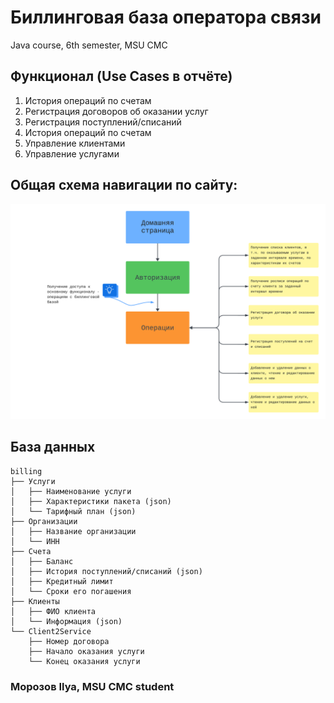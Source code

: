 # Биллинговая база оператора связи
Java course, 6th semester, MSU CMC
## Функционал (Use Cases в отчёте)
1. История операций по счетам
2. Регистрация договоров об оказании услуг
3. Регистрация поступлений/списаний
4. История операций по счетам
4. Управление клиентами
5. Управление услугами

## Общая схема навигации по сайту:
![alt text](https://github.com/kae1dy/java_prac/blob/main/tex/sitemap.png?raw=true)

## База данных
    billing
    ├── Услуги  
    │   ├── Наименование услуги  
    │   ├── Характеристики пакета (json)  
    │   └── Тарифный план (json)  
    ├── Организации  
    │   ├── Название организации  
    │   └── ИНН  
    ├── Счета  
    │   ├── Баланс  
    │   ├── История поступлений/списаний (json)  
    │   ├── Кредитный лимит  
    │   └── Сроки его погашения  
    ├── Клиенты  
    │   ├── ФИО клиента  
    │   └── Информация (json)  
    └── Client2Service  
        ├── Номер договора  
        ├── Начало оказания услуги  
        └── Конец оказания услуги  
        
### Морозов Ilya, MSU CMC student

